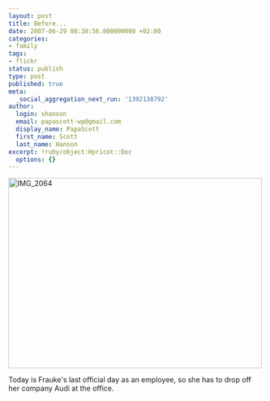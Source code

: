 ```yaml
---
layout: post
title: Before...
date: 2007-06-29 08:30:56.000000000 +02:00
categories:
- family
tags:
- flickr
status: publish
type: post
published: true
meta:
  _social_aggregation_next_run: '1392138792'
author:
  login: shanson
  email: papascott-wp@gmail.com
  display_name: PapaScott
  first_name: Scott
  last_name: Hanson
excerpt: !ruby/object:Hpricot::Doc
  options: {}
---
```

<p><a href="http://www.flickr.com/photos/papascott/657723026/" title="Photo Sharing"><img src="2.static.flickr.com/1079/657723026_38c8865b93.jpg" width="500" height="375" alt="IMG_2064" /></a></p>
<p>Today is Frauke's last official day as an employee, so she has to drop off her company Audi at the office.</p>
